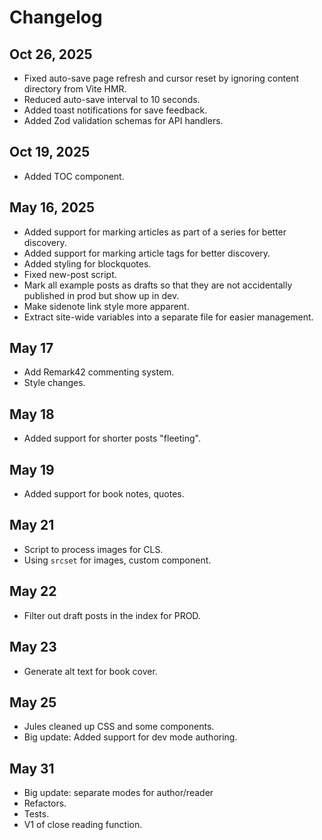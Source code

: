 # Changelog

## Oct 26, 2025

- Fixed auto-save page refresh and cursor reset by ignoring content directory from Vite HMR.
- Reduced auto-save interval to 10 seconds.
- Added toast notifications for save feedback.
- Added Zod validation schemas for API handlers.

## Oct 19, 2025

- Added TOC component.

## May 16, 2025

- Added support for marking articles as part of a series for better discovery.
- Added support for marking article tags for better discovery.
- Added styling for blockquotes.
- Fixed new-post script.
- Mark all example posts as drafts so that they are not accidentally published in prod but show up in dev.
- Make sidenote link style more apparent.
- Extract site-wide variables into a separate file for easier management.

## May 17

- Add Remark42 commenting system.
- Style changes.

## May 18

- Added support for shorter posts "fleeting".

## May 19

- Added support for book notes, quotes.

## May 21

- Script to process images for CLS.
- Using `srcset` for images, custom component.

## May 22

- Filter out draft posts in the index for PROD.

## May 23

- Generate alt text for book cover.

## May 25

- Jules cleaned up CSS and some components.
- Big update: Added support for dev mode authoring.

## May 31

- Big update: separate modes for author/reader
- Refactors.
- Tests.
- V1 of close reading function.
